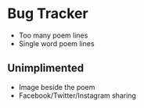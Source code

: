 Bug Tracker
===
- Too many poem lines
- Single word poem lines

Unimplimented
---
- Image beside the poem
- Facebook/Twitter/Instagram sharing
